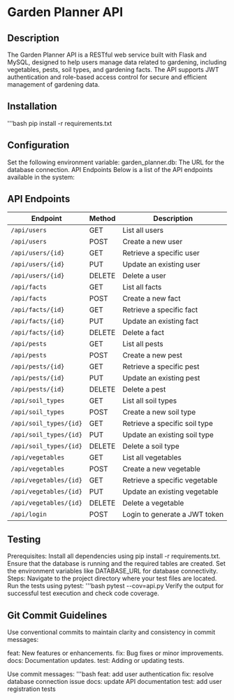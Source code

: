 # Garden Planner API

## Description
The Garden Planner API is a RESTful web service built with Flask and MySQL, designed to help users manage data related to gardening, including vegetables, pests, soil types, and gardening facts. The API supports JWT authentication and role-based access control for secure and efficient management of gardening data.

## Installation
'''bash
pip install -r requirements.txt

## Configuration
Set the following environment variable:
garden_planner.db: The URL for the database connection.
API Endpoints
Below is a list of the API endpoints available in the system:

## API Endpoints
| **Endpoint**                     | **Method** | **Description**                                   |
|-----------------------------------|------------|---------------------------------------------------|
| `/api/users`                     | GET        | List all users                                   |
| `/api/users`                     | POST       | Create a new user                                |
| `/api/users/{id}`                | GET        | Retrieve a specific user                         |
| `/api/users/{id}`                | PUT        | Update an existing user                          |
| `/api/users/{id}`                | DELETE     | Delete a user                                    |
| `/api/facts`                     | GET        | List all facts                                   |
| `/api/facts`                     | POST       | Create a new fact                                |
| `/api/facts/{id}`                | GET        | Retrieve a specific fact                         |
| `/api/facts/{id}`                | PUT        | Update an existing fact                          |
| `/api/facts/{id}`                | DELETE     | Delete a fact                                    |
| `/api/pests`                     | GET        | List all pests                                   |
| `/api/pests`                     | POST       | Create a new pest                                |
| `/api/pests/{id}`                | GET        | Retrieve a specific pest                         |
| `/api/pests/{id}`                | PUT        | Update an existing pest                          |
| `/api/pests/{id}`                | DELETE     | Delete a pest                                    |
| `/api/soil_types`                | GET        | List all soil types                              |
| `/api/soil_types`                | POST       | Create a new soil type                           |
| `/api/soil_types/{id}`           | GET        | Retrieve a specific soil type                    |
| `/api/soil_types/{id}`           | PUT        | Update an existing soil type                     |
| `/api/soil_types/{id}`           | DELETE     | Delete a soil type                               |
| `/api/vegetables`                | GET        | List all vegetables                              |
| `/api/vegetables`                | POST       | Create a new vegetable                           |
| `/api/vegetables/{id}`           | GET        | Retrieve a specific vegetable                    |
| `/api/vegetables/{id}`           | PUT        | Update an existing vegetable                     |
| `/api/vegetables/{id}`           | DELETE     | Delete a vegetable                               |
| `/api/login`                     | POST       | Login to generate a JWT token                    |


## Testing
Prerequisites:
Install all dependencies using pip install -r requirements.txt.
Ensure that the database is running and the required tables are created.
Set the environment variables like DATABASE_URL for database connectivity.
Steps:
Navigate to the project directory where your test files are located.
Run the tests using pytest:
'''bash
pytest --cov=api.py
Verify the output for successful test execution and check code coverage.


## Git Commit Guidelines
Use conventional commits to maintain clarity and consistency in commit messages:

feat: New features or enhancements.
fix: Bug fixes or minor improvements.
docs: Documentation updates.
test: Adding or updating tests.

Use commit messages:
'''bash
feat: add user authentication
fix: resolve database connection issue
docs: update API documentation
test: add user registration tests
